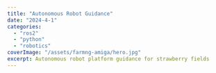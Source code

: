 ```yaml
---
title: "Autonomous Robot Guidance"
date: "2024-4-1"
categories:
  - "ros2"
  - "python"
  - "robotics"
coverImage: "/assets/farmng-amiga/hero.jpg"
excerpt: Autonomous robot platform guidance for strawberry fields
---
```

